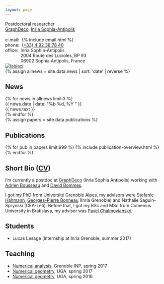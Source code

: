 ```yaml
---
layout: page
---
```

<div class="homepage">

<!-- CONTACT -->
<section id="contact">
<div class="row">
  <div class="col-sm-8 col-xs-12">
        Postdoctoral researcher
  <br /><a href="https://team.inria.fr/graphdeco/">GraphDeco</a>, <a href="https://www.inria.fr/en/centre/sophia">Inria Sophia-Antipolis</a>  
  <br /><br />
  e-mail:&nbsp;&nbsp;{% include email.html %}
  <br />phone:&nbsp;&nbsp;<a href="tel:0033492387840">(+33) 4 92 38 78 40</a>
  <br /><span style="display:inline-block;">office:&nbsp;&nbsp;<br />&nbsp;<br />&nbsp;</span><span style="display:inline-block;">Inria Sophia-Antipolis<br />2004 Route des Lucioles, BP 93<br />06902 Sophia Antipolis, France</span>
  </div>
  <div class="col-sm-4 col-xs-12">
    <a href="/assets/ts-cv-2page.pdf"><img class="avatar" src="{{ site.data.home.photo }}" alt="labiaci" /></a>
  </div>
</div>
</section>

<!-- NEWS -->
<section id="news">
{% assign allnews = site.data.news | sort: 'date' | reverse %}
<div class="row">
  <div class="col-sm-12">
    <h2>News</h2>
  </div>
</div>
{% for news in allnews limit:3 %}
  <div class="row news">
    <div class="col-md-2 col-sm-3 news-date">
    {{ news.date | date: "%b %d, %Y " }}</div>
    <div class="col-md-10 col-sm-9 news-content">
    {{ news.text }}</div>
  </div>
{% endfor %}
</section>

<!-- PUBLICATIONS -->
<section id="publications">
<!-- {% assign papers = site.data.publications | where:"front",true | sort: 'date' %} -->
{% assign papers = site.data.publications %}
<div class="row">
  <div class="col-xs-12">
    <h2>Publications</h2>
  </div>
</div>
{% for pub in papers limit:999 %}
  {% include publication-overview.html %}
{% endfor %}
</section>

<!-- SHORT BIO -->
<section id="bio">
<div class="row">
<div class="col-xs-12">
  <h2>Short Bio (<a href="/assets/cv.pdf">CV</a>)</h2>
<p>
  I’m currently a postdoc at <a href="https://team.inria.fr/graphdeco/">GraphDeco</a> (Inria Sophia Antipolis)
  working with <a href="http://www-sop.inria.fr/members/Adrien.Bousseau/">Adrien Bousseau</a> and <a href="https://www.aices.rwth-aachen.de/en/people/bommes">David Bommes</a>.
</p>
<p>
  I got my PhD from Université Grenoble Alpes, my advisors were
  <a title="personal page" href="https://team.inria.fr/imagine/stefanie-hahmann/">Stefanie Hahmann</a>,
  <a title="personal page" href="http://www-evasion.inrialpes.fr/~Georges-Pierre.Bonneau/">Georges-Pierre Bonneau</a>
  (Inria Grenoble) and Nathalie Saguin-Sprynski (CEA-Leti).
  Before that, I got my BSc and MSc from Comenius University in Bratislava, my advisor was <a title="researchgate profile" href="https://www.researchgate.net/profile/Pavel_Chalmoviansky">Pavel Chalmovianský</a>.
</p>
</div>
</div>
</section>

<!--  STUDENTS -->
<section id="students">
<div class="row">
  <div class="col-xs-12">
    <h2>Students</h2>
    <ul>
      <li>Lucas Lesage (internship at Inria Grenoble, summer 2017)</li>
    </ul>
  </div>
</div>
</section>

<!--  TA -->
<section id="teaching">
<div class="row">
  <div class="col-xs-12">
    <h2>Teaching</h2>
    <ul>
      <li><a href="/teaching/analyse-num-2017/">Numerical analysis</a>, Grenoble INP, spring 2017</li>
      <li><a href="/teaching/geo-num-2017/">Numerical geometry</a>, UGA, spring 2017</li>
      <li><a href="/teaching/geo-num-2017/">Numerical geometry</a>, UGA, spring 2016</li>
    </ul>
  </div>
</div>
</section>

</div>
